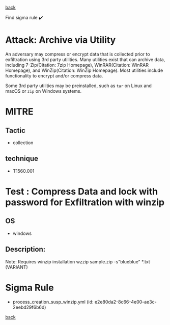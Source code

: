 
[back](../index.md)

Find sigma rule :heavy_check_mark: 

# Attack: Archive via Utility 

An adversary may compress or encrypt data that is collected prior to exfiltration using 3rd party utilities. Many utilities exist that can archive data, including 7-Zip(Citation: 7zip Homepage), WinRAR(Citation: WinRAR Homepage), and WinZip(Citation: WinZip Homepage). Most utilities include functionality to encrypt and/or compress data.

Some 3rd party utilities may be preinstalled, such as `tar` on Linux and macOS or `zip` on Windows systems.

# MITRE
## Tactic
  - collection


## technique
  - T1560.001


# Test : Compress Data and lock with password for Exfiltration with winzip
## OS
  - windows


## Description:
Note: Requires winzip installation
wzzip sample.zip -s"blueblue" *.txt (VARIANT)


# Sigma Rule
 - process_creation_susp_winzip.yml (id: e2e80da2-8c66-4e00-ae3c-2eebd29f6b6d)



[back](../index.md)
